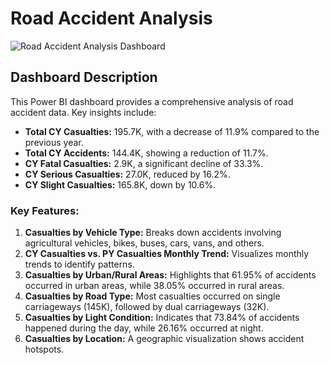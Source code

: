 # Road Accident Analysis
![Road Accident Analysis Dashboard](image.png)

## Dashboard Description

This Power BI dashboard provides a comprehensive analysis of road accident data. Key insights include:

- **Total CY Casualties:** 195.7K, with a decrease of 11.9% compared to the previous year.
- **Total CY Accidents:** 144.4K, showing a reduction of 11.7%.
- **CY Fatal Casualties:** 2.9K, a significant decline of 33.3%.
- **CY Serious Casualties:** 27.0K, reduced by 16.2%.
- **CY Slight Casualties:** 165.8K, down by 10.6%.

### Key Features:
1. **Casualties by Vehicle Type:** Breaks down accidents involving agricultural vehicles, bikes, buses, cars, vans, and others.
2. **CY Casualties vs. PY Casualties Monthly Trend:** Visualizes monthly trends to identify patterns.
3. **Casualties by Urban/Rural Areas:** Highlights that 61.95% of accidents occurred in urban areas, while 38.05% occurred in rural areas.
4. **Casualties by Road Type:** Most casualties occurred on single carriageways (145K), followed by dual carriageways (32K).
5. **Casualties by Light Condition:** Indicates that 73.84% of accidents happened during the day, while 26.16% occurred at night.
6. **Casualties by Location:** A geographic visualization shows accident hotspots.

